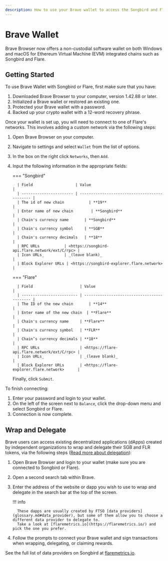 ```yaml
---
description: How to use your Brave wallet to access the Songbird and Flare networks
---
```


# Brave Wallet

Brave Browser now offers a non-custodial software wallet on both Windows and macOS for Ethereum Virtual Machine (EVM) integrated chains such as Songbird and Flare.

## Getting Started

To use Brave Wallet with Songbird or Flare, first make sure that you have:

1. Downloaded Brave Browser to your computer, version 1.42.88 or later.
2. Initialized a Brave wallet or restored an existing one.
3. Protected your Brave wallet with a password.
4. Backed up your crypto wallet with a 12-word recovery phrase.

Once your wallet is set up, you will need to connect to one of Flare's networks.
This involves adding a custom network via the following steps:

1. Open Brave Browser on your computer.
2. Navigate to settings and select ``Wallet`` from the list of options.
3. In the box on the right click ``Networks``, then ``Add``.
4. Input the following information in the appropriate fields:

    === "Songbird"

         | Field                   | Value                                         |
         | ----------------------- | --------------------------------------------- |
         | The id of new chain           | **19**                                            |
         | Enter name of new chain        | **Songbird**                                      |
         | Chain's currency name       | **Songbird**                                      |
         | Chain's currency symbol     | **SGB**                                           |
         | Chain's currency decimals   | **18**                                            |
         | RPC URLs           | <https://songbird-api.flare.network/ext/C/rpc> |
         | Icon URLs_         | _(leave blank)_                                |
         | Block Explorer URLs | <https://songbird-explorer.flare.network>     |

    === "Flare"

         | Field                     | Value                                       |
         | ------------------------- | ------------------------------------------- |
         | The ID of the new chain       | **14**                                      |
         | Enter name of the new chain  | **Flare**                                   |
         | Chain's currency name     | **Flare**                                   |
         | Chain's currency symbol   | **FLR**                                     |
         | Chain’s currency decimals | **18**                                      |
         | RPC URLs                  | <https://flare-api.flare.network/ext/C/rpc> |
         | Icon URLs_                | _(leave blank)_                             |
         | Block Explorer URLs       | <https://flare-explorer.flare.network>      |

    Finally, click ``Submit``.

To finish connecting:

1. Enter your password and login to your wallet.
2. On the left of the screen next to ``Balance``, click the drop-down menu and select Songbird or Flare.
3. Connection is now complete.

## Wrap and Delegate

Brave users can access existing decentralized applications (dApps) created by independent organizations to wrap and delegate their SGB and FLR tokens, via the following steps ([Read more about delegation](../delegation/index.md)):

1. Open Brave Browser and login to your wallet (make sure you are connected to Songbird or Flare).
2. Open a second search tab within Brave.
3. Enter the address of the website or dapp you wish to use to wrap and delegate in the search bar at the top of the screen.

    !!! info

         These dapps are usually created by FTSO [data providers](glossary.md#data_provider), but some of them allow you to choose a different data provider to delegate to.
         Take a look at [flaremetrics.io](https://flaremetrics.io/) and pick the one you prefer.

4. Follow the prompts to connect your Brave wallet and sign transactions when wrapping, delegating, or claiming rewards.

See the full list of data providers on Songbird at [flaremetrics.io](https://flaremetrics.io/ftso).
